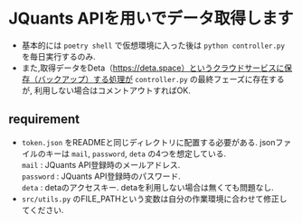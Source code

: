 # JQuants APIを用いでデータ取得します
* 基本的には `poetry shell` で仮想環境に入った後は `python controller.py` を毎日実行するのみ.   
* また,取得データをDeta（https://deta.space）というクラウドサービスに保存（バックアップ）する処理が `controller.py` の最終フェーズに存在するが, 利用しない場合はコメントアウトすればOK.

## requirement
* `token.json` をREADMEと同じディレクトリに配置する必要がある. jsonファイルのキーは `mail`, `password`, `deta` の4つを想定している.  
`mail` : JQuants API登録時のメールアドレス.  
`password` : JQuants API登録時のパスワード.  
`deta` : detaのアクセスキー. detaを利用しない場合は無くても問題なし.
* `src/utils.py` のFILE_PATHという変数は自分の作業環境に合わせて修正してください.